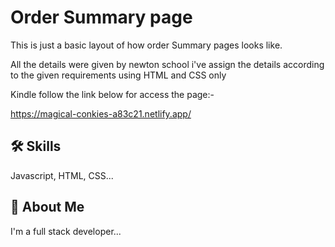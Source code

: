 
# Order Summary page

This is just a basic layout of how order Summary pages looks like.

All the details were given by newton school
i've assign the details according to the given
requirements using HTML and CSS only


Kindle follow the link below for access the page:-

https://magical-conkies-a83c21.netlify.app/





## 🛠 Skills
Javascript, HTML, CSS...


## 🚀 About Me
I'm a full stack developer...

